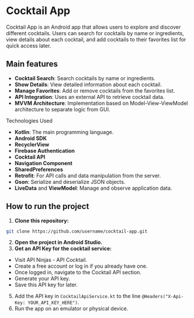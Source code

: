 # Cocktail App

Cocktail App is an Android app that allows users to explore and discover different cocktails. Users can search for cocktails by name or ingredients, view details about each cocktail, and add cocktails to their favorites list for quick access later.

## Main features

- **Cocktail Search**: Search cocktails by name or ingredients.
- **Show Details**: View detailed information about each cocktail.
- **Manage Favorites**: Add or remove cocktails from the favorites list.
- **API Integration**: Uses an external API to retrieve cocktail data.
- **MVVM Architecture**: Implementation based on Model-View-ViewModel architecture to separate logic from GUI.


Technologies Used

- **Kotlin**: The main programming language.
- **Android SDK**
- **RecyclerView**
- **Firebase Authentication**
- **Cocktail API**
- **Navigation Component**
- **SharedPreferences**
- **Retrofit**: For API calls and data manipulation from the server.
- **Gson**: Serialize and deserialize JSON objects.
- **LiveData** and **ViewModel**: Manage and observe application data.

## How to run the project

1. **Clone this repository:**
 ```bash
 git clone https://github.com/username/cocktail-app.git
 ```
2. **Open the project in Android Studio.**
3. **Get an API Key for the cocktail service:**
  - Visit API Ninjas - API Cocktail.
  - Create a free account or log in if you already have one.
  - Once logged in, navigate to the Cocktail API section.
  - Generate your API key.
  - Save this API key for later.
5. Add the API key in `CocktailApiService.kt` to the line `@Headers("X-Api-Key: YOUR_API_KEY_HERE")`.
6. Run the app on an emulator or physical device.
